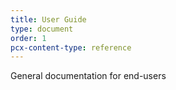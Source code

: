 ```yaml
---
title: User Guide
type: document
order: 1
pcx-content-type: reference
---
```


General documentation for end-users